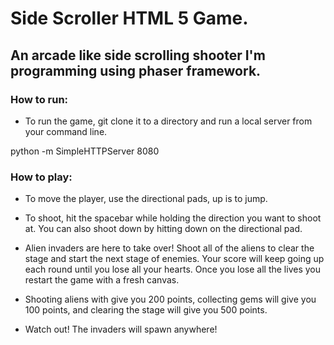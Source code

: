 # Side Scroller HTML 5 Game.


## An arcade like side scrolling shooter I'm programming using phaser framework.

### How to run:

* To run the game, git clone it to a directory and run a local server from your command line.

 python -m SimpleHTTPServer 8080

### How to play:

* To move the player, use the directional pads, up is to jump.

* To shoot, hit the spacebar while holding the direction you want to shoot at. You can also shoot down by hitting down on the directional pad.

* Alien invaders are here to take over! Shoot all of the aliens to clear the stage and start the next stage of enemies. Your score will keep going up each round until you lose all your hearts. Once you lose all the lives you restart the game with a fresh canvas.

* Shooting aliens with give you 200 points, collecting gems will give you 100 points, and clearing the stage will give you 500 points.

* Watch out! The invaders will spawn anywhere!
